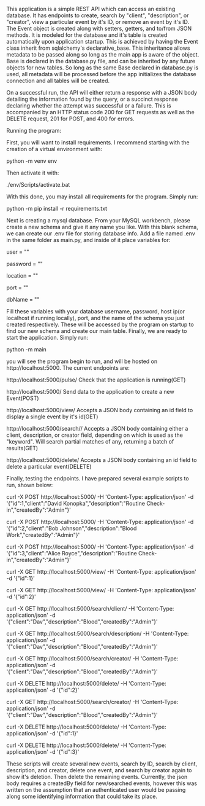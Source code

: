 This application is a simple REST API which can access an existing database. It has endpoints to create, search by "client", "description", or "creator", view a particular event by it's ID, or remove an event by it's ID. The Event object is created along with setters, getters, and to/from JSON methods. It is modeled for the database and it's table is created automatically upon application startup. This is achieved by having the Event class inherit from sqlalchemy's declarative_base. This inheritance allows metadata to be passed along so long as the main app is aware of the object. Base is declared in the database.py file, and can be inherited by any future objects for new tables. So long as the same Base declared in database.py is used, all metadata will be processed before the app initializes the database connection and all tables will be created. 

On a successful run, the API will either return a response with a JSON body detailing the information found by the query, or a succinct response declaring whether the attempt was successful or a failure. This is accompanied by an HTTP status code 200 for GET requests as well as the DELETE request, 201 for POST, and 400 for errors. 

Running the program:

First, you will want to install requirements. I recommend starting with the creation of a virtual environment with:

python -m venv env

Then activate it with:

./env/Scripts/activate.bat

With this done, you may install all requirements for the program. Simply run:

python -m pip install -r requirements.txt

Next is creating a mysql database. From your MySQL workbench, please create a new schema and give it any name you like. With this blank schema, we can create our .env file for storing database info. Add a file named .env in the same folder as main.py, and inside of it place variables for:

user = ""

password = ""

location = ""

port = ""

dbName = ""

Fill these variables with your database username, password, host ip(or localhost if running locally), port, and the name of the schema you just created respectively. These will be accessed by the program on startup to find our new schema and create our main table. Finally, we are ready to start the application. Simply run:

python -m main

you will see the program begin to run, and will be hosted on http://localhost:5000.
The current endpoints are:

http://localhost:5000/pulse/            Check that the application is running(GET)

http://localhost:5000/                  Send data to the application to create a new Event(POST)

http://localhost:5000/view/             Accepts a JSON body containing an id field to display a single event by it's id(GET)

http://localhost:5000/search/<keyword>/ Accepts a JSON body containing either a client, description, or creator field, depending on which is used as the "keyword". 
                                        Will search partial matches of any, returning a batch of results(GET)

http://localhost:5000/delete/           Accepts a JSON body containing an id field to delete a particular event(DELETE)


Finally, testing the endpoints. I have prepared several example scripts to run, shown below:

curl -X POST http://localhost:5000/ -H 'Content-Type: application/json' -d '{"id":1,"client":"David Konopka","description":"Routine Check-in","createdBy":"Admin"}'

curl -X POST http://localhost:5000/ -H 'Content-Type: application/json' -d '{"id":2,"client":"Bob Johnson","description":"Blood Work","createdBy":"Admin"}'

curl -X POST http://localhost:5000/ -H 'Content-Type: application/json' -d '{"id":3,"client":"Alice Royce","description":"Routine Check-in","createdBy":"Admin"}'

curl -X GET http://localhost:5000/view/ -H 'Content-Type: application/json' -d '{"id":1}'

curl -X GET http://localhost:5000/view/ -H 'Content-Type: application/json' -d '{"id":2}'

curl -X GET http://localhost:5000/search/client/ -H 'Content-Type: application/json' -d '{"client":"Dav","description":"Blood","createdBy":"Admin"}'

curl -X GET http://localhost:5000/search/description/ -H 'Content-Type: application/json' -d '{"client":"Dav","description":"Blood","createdBy":"Admin"}'

curl -X GET http://localhost:5000/search/creator/ -H 'Content-Type: application/json' -d '{"client":"Dav","description":"Blood","createdBy":"Admin"}'

curl -X DELETE http://localhost:5000/delete/ -H 'Content-Type: application/json' -d '{"id":2}'

curl -X GET http://localhost:5000/search/creator/ -H 'Content-Type: application/json' -d '{"client":"Dav","description":"Blood","createdBy":"Admin"}'

curl -X DELETE http://localhost:5000/delete/ -H 'Content-Type: application/json' -d '{"id":1}'

curl -X DELETE http://localhost:5000/delete/ -H 'Content-Type: application/json' -d '{"id":3}'

These scripts will create several new events, search by ID, search by client, description, and creator, delete one event, and search by creator again to show it's deletion. Then delete the remaining events. Currently, the json body requires a createdBy field for new/searched events, however this was written on the assumption that an authenticated user would be passing along some identifying information that could take its place.